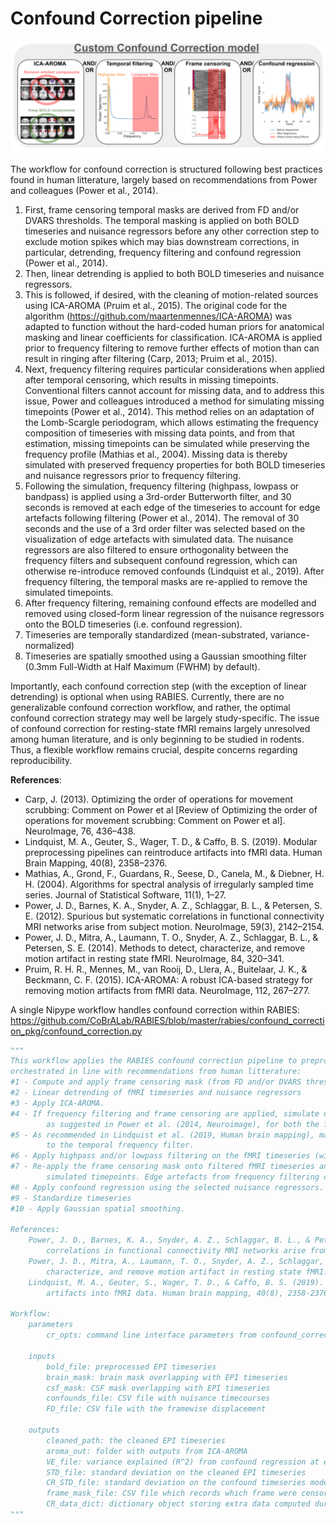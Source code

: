 # Confound Correction pipeline

![Processing Schema](pics/confound_correction.png)

The workflow for confound correction is structured following best practices found in human litterature, largely based on recommendations from Power and colleagues (Power et al., 2014). 
1. First, frame censoring temporal masks are derived from FD and/or DVARS thresholds. The temporal masking is applied on both BOLD timeseries and nuisance regressors before any other correction step to exclude motion spikes which may bias downstream corrections, in particular, detrending, frequency filtering and confound regression (Power et al., 2014). 
2. Then, linear detrending is applied to both BOLD timeseries and nuisance regressors. 
3. This is followed, if desired, with the cleaning of motion-related sources using ICA-AROMA (Pruim et al., 2015). The original code for the algorithm (https://github.com/maartenmennes/ICA-AROMA) was adapted to function without the hard-coded human priors for anatomical masking and linear coefficients for classification. ICA-AROMA is applied prior to frequency filtering to remove further effects of motion than can result in ringing after filtering (Carp, 2013; Pruim et al., 2015). 
4. Next, frequency filtering requires particular considerations when applied after temporal censoring, which results in missing timepoints. Conventional filters cannot account for missing data, and to address this issue, Power and colleagues introduced a method for simulating missing timepoints (Power et al., 2014). This method relies on an adaptation of the Lomb-Scargle periodogram, which allows estimating the frequency composition of timeseries with missing data points, and from that estimation, missing timepoints can be simulated while preserving the frequency profile (Mathias et al., 2004). Missing data is thereby simulated with preserved frequency properties for both BOLD timeseries and nuisance regressors prior to frequency filtering. 
5. Following the simulation, frequency filtering (highpass, lowpass or bandpass) is applied using a 3rd-order Butterworth filter, and 30 seconds is removed at each edge of the timeseries to account for edge artefacts following filtering (Power et al., 2014). The removal of 30 seconds and the use of a 3rd order filter was selected based on the visualization of edge artefacts with simulated data. The nuisance regressors are also filtered to ensure orthogonality between the frequency filters and subsequent confound regression, which can otherwise re-introduce removed confounds (Lindquist et al., 2019). After frequency filtering, the temporal masks are re-applied to remove the simulated timepoints. 
6. After frequency filtering, remaining confound effects are modelled and removed using closed-form linear regression of the nuisance regressors onto the BOLD timeseries (i.e. confound regression). 
7. Timeseries are temporally standardized (mean-substrated, variance-normalized)
8. Timeseries are spatially smoothed using a Gaussian smoothing filter (0.3mm Full-Width at Half Maximum (FWHM) by default). 

Importantly, each confound correction step (with the exception of linear detrending) is optional when using RABIES. Currently, there are no generalizable confound correction workflow, and rather, the optimal confound correction strategy may well be largely study-specific. The issue of confound correction for resting-state fMRI remains largely unresolved among human literature, and is only beginning to be studied in rodents. Thus, a flexible workflow remains crucial, despite concerns regarding reproducibility.

**References**:
- Carp, J. (2013). Optimizing the order of operations for movement scrubbing: Comment on Power et al [Review of Optimizing the order of operations for movement scrubbing: Comment on Power et al]. NeuroImage, 76, 436–438.
- Lindquist, M. A., Geuter, S., Wager, T. D., & Caffo, B. S. (2019). Modular preprocessing pipelines can reintroduce artifacts into fMRI data. Human Brain Mapping, 40(8), 2358–2376.
- Mathias, A., Grond, F., Guardans, R., Seese, D., Canela, M., & Diebner, H. H. (2004). Algorithms for spectral analysis of irregularly sampled time series. Journal of Statistical Software, 11(1), 1–27.
- Power, J. D., Barnes, K. A., Snyder, A. Z., Schlaggar, B. L., & Petersen, S. E. (2012). Spurious but systematic correlations in functional connectivity MRI networks arise from subject motion. NeuroImage, 59(3), 2142–2154.
- Power, J. D., Mitra, A., Laumann, T. O., Snyder, A. Z., Schlaggar, B. L., & Petersen, S. E. (2014). Methods to detect, characterize, and remove motion artifact in resting state fMRI. NeuroImage, 84, 320–341.
- Pruim, R. H. R., Mennes, M., van Rooij, D., Llera, A., Buitelaar, J. K., & Beckmann, C. F. (2015). ICA-AROMA: A robust ICA-based strategy for removing motion artifacts from fMRI data. NeuroImage, 112, 267–277.

A single Nipype workflow handles confound correction within RABIES: https://github.com/CoBrALab/RABIES/blob/master/rabies/confound_correction_pkg/confound_correction.py 
```python
"""
This workflow applies the RABIES confound correction pipeline to preprocessed EPI timeseries. The correction steps are 
orchestrated in line with recommendations from human litterature:   
#1 - Compute and apply frame censoring mask (from FD and/or DVARS thresholds)
#2 - Linear detrending of fMRI timeseries and nuisance regressors
#3 - Apply ICA-AROMA.
#4 - If frequency filtering and frame censoring are applied, simulate data in censored timepoints using the Lomb-Scargle periodogram, 
        as suggested in Power et al. (2014, Neuroimage), for both the fMRI timeseries and nuisance regressors prior to filtering.
#5 - As recommended in Lindquist et al. (2019, Human brain mapping), make the nuisance regressors orthogonal
        to the temporal frequency filter.
#6 - Apply highpass and/or lowpass filtering on the fMRI timeseries (with simulated timepoints).
#7 - Re-apply the frame censoring mask onto filtered fMRI timeseries and nuisance regressors, taking out the
        simulated timepoints. Edge artefacts from frequency filtering can also be removed as recommended in Power et al. (2014, Neuroimage).
#8 - Apply confound regression using the selected nuisance regressors.
#9 - Standardize timeseries
#10 - Apply Gaussian spatial smoothing.

References:
    Power, J. D., Barnes, K. A., Snyder, A. Z., Schlaggar, B. L., & Petersen, S. E. (2012). Spurious but systematic 
        correlations in functional connectivity MRI networks arise from subject motion. Neuroimage, 59(3), 2142-2154.
    Power, J. D., Mitra, A., Laumann, T. O., Snyder, A. Z., Schlaggar, B. L., & Petersen, S. E. (2014). Methods to detect, 
        characterize, and remove motion artifact in resting state fMRI. Neuroimage, 84, 320-341.
    Lindquist, M. A., Geuter, S., Wager, T. D., & Caffo, B. S. (2019). Modular preprocessing pipelines can reintroduce 
        artifacts into fMRI data. Human brain mapping, 40(8), 2358-2376.

Workflow:
    parameters
        cr_opts: command line interface parameters from confound_correction

    inputs
        bold_file: preprocessed EPI timeseries
        brain_mask: brain mask overlapping with EPI timeseries
        csf_mask: CSF mask overlapping with EPI timeseries
        confounds_file: CSV file with nuisance timecourses
        FD_file: CSV file with the framewise displacement

    outputs
        cleaned_path: the cleaned EPI timeseries
        aroma_out: folder with outputs from ICA-AROMA
        VE_file: variance explained (R^2) from confound regression at each voxel
        STD_file: standard deviation on the cleaned EPI timeseries
        CR_STD_file: standard deviation on the confound timeseries modelled during confound regression
        frame_mask_file: CSV file which records which frame were censored
        CR_data_dict: dictionary object storing extra data computed during confound correction
"""
```
